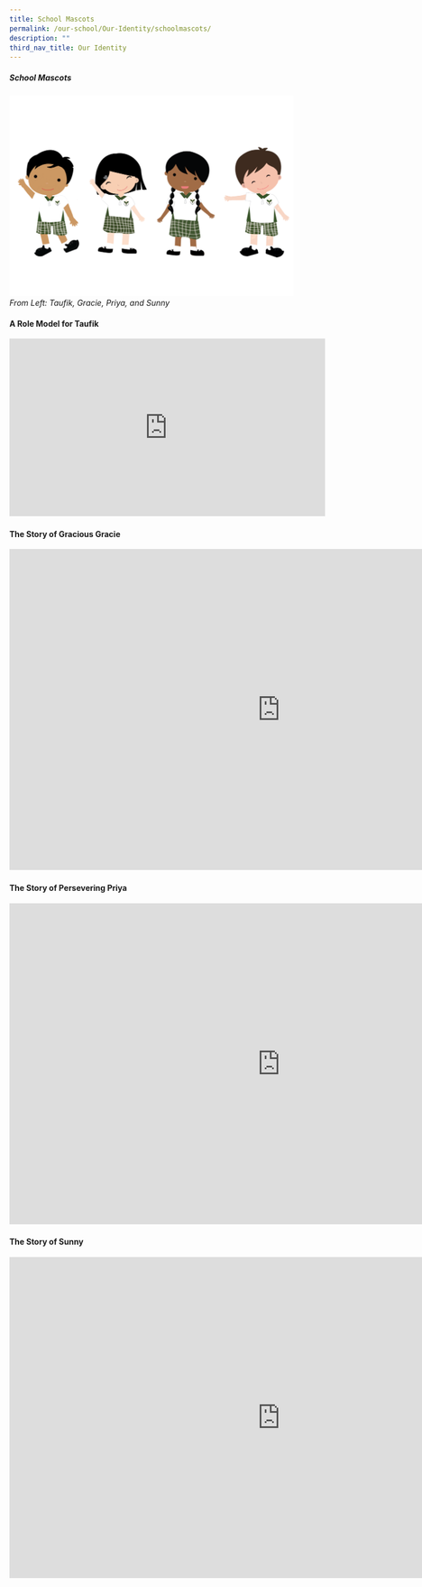 ```yaml
---
title: School Mascots
permalink: /our-school/Our-Identity/schoolmascots/
description: ""
third_nav_title: Our Identity
---
```

##### School Mascots

![](/images/NoMask_TGPS%20Mascots_031221.png)
*From Left: Taufik, Gracie, Priya, and Sunny*


#### **A Role Model for Taufik**

<div class="bp-youtube">
<iframe allowfullscreen="" allow="accelerometer; autoplay; clipboard-write; encrypted-media; gyroscope; picture-in-picture; web-share" frameborder="0" title="YouTube video player" src="https://www.youtube.com/embed/-11ULaAeo3Y" height="315" width="560"></iframe>
</div>


#### **The Story of Gracious Gracie**

<div class="google-slides-container">
	<iframe allowfullscreen="true" height="569" width="960" frameborder="0" src="https://docs.google.com/presentation/d/e/2PACX-1vRR41o3DcI3bfV_JQZ7bFZ9DlY6aqiwPz7rmXl37hlZATYahGs1Llmj8aX4dft_X6xqJxfLBYdswqQy/embed?start=true&amp;loop=true&amp;delayms=3000"></iframe>
</div>

#### **The Story of Persevering Priya**

<div class="google-slides-container">
<iframe allowfullscreen="true" height="569" width="960" frameborder="0" src="https://docs.google.com/presentation/d/e/2PACX-1vR5kWu_si4VfBaNWH_LpK4vu6s1xiHSPU2XuKWwqMV0KNAbZQglG_llu2ReiD1nQYCIpkT1fZgWby0i/embed?start=true&amp;loop=true&amp;delayms=3000"></iframe>
</div>

#### **The Story of Sunny**

<div class="google-slides-container">
<iframe allowfullscreen="true" height="569" width="960" frameborder="0" src="https://docs.google.com/presentation/d/e/2PACX-1vRJyR5jHSTDQQV6oJVVrna2T7IZuPAu-Lwees7VBvCxQwKD88-gAxnNjrRIUdBXUqBHLTjDpZjoYgUK/embed?start=true&amp;loop=true&amp;delayms=3000"></iframe>
</div>
